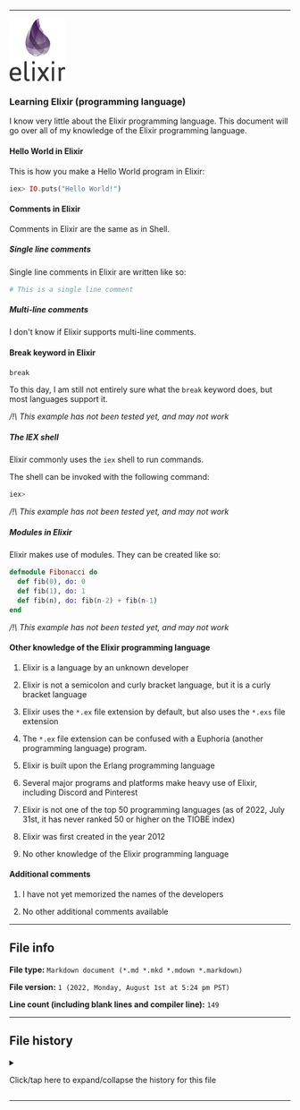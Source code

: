 
***

![/Elixir_programming_language_logo.png](/Elixir_programming_language_logo.png)

### Learning Elixir (programming language)

I know very little about the Elixir programming language. This document will go over all of my knowledge of the Elixir programming language.

#### Hello World in Elixir

This is how you make a Hello World program in Elixir:

```elixir
iex> IO.puts("Hello World!")
```

#### Comments in Elixir

Comments in Elixir are the same as in Shell.

##### Single line comments

Single line comments in Elixir are written like so:

```elixir
# This is a single line comment
```

##### Multi-line comments

I don't know if Elixir supports multi-line comments.

#### Break keyword in Elixir

```elixir
break
```

To this day, I am still not entirely sure what the `break` keyword does, but most languages support it.

_/!\ This example has not been tested yet, and may not work_

##### The IEX shell

Elixir commonly uses the `iex` shell to run commands.

The shell can be invoked with the following command:

```elixir
iex>
```

_/!\ This example has not been tested yet, and may not work_

##### Modules in Elixir

Elixir makes use of modules. They can be created like so:

```elixir
defmodule Fibonacci do
  def fib(0), do: 0
  def fib(1), do: 1
  def fib(n), do: fib(n-2) + fib(n-1)  
end
```

_/!\ This example has not been tested yet, and may not work_

#### Other knowledge of the Elixir programming language

1. Elixir is a language by an unknown developer

2. Elixir is not a semicolon and curly bracket language, but it is a curly bracket language

3. Elixir uses the `*.ex` file extension by default, but also uses the `*.exs` file extension

4. The `*.ex` file extension can be confused with a Euphoria (another programming language) program.

5. Elixir is built upon the Erlang programming language

6. Several major programs and platforms make heavy use of Elixir, including Discord and Pinterest

7. Elixir is not one of the top 50 programming languages (as of 2022, July 31st, it has never ranked 50 or higher on the TIOBE index)

8. Elixir was first created in the year 2012

9. No other knowledge of the Elixir programming language

#### Additional comments

1. I have not yet memorized the names of the developers

2. No other additional comments available

***

## File info

**File type:** `Markdown document (*.md *.mkd *.mdown *.markdown)`

**File version:** `1 (2022, Monday, August 1st at 5:24 pm PST)`

**Line count (including blank lines and compiler line):** `149`

***

## File history

<details><summary><p>Click/tap here to expand/collapse the history for this file</p></summary>

<details><summary><p><b>Version 1 (2022, Monday, August 1st at 5:24 pm PST)</b></p></summary>

> Changes:

> * Started the file

> * Added the `title` section

> * Added the `Hello World in Elixir` section

> * Added the `Comments in Elixir` section

> > * Added the `Single line comments` subsection

> > * Added the `Multi-line comments` subsection

> * Added the `break keyword in Elixir` section

> * Added the `The IEX shell` section

> * Added the `modules in Elixir` section

> * Added the `other knowledge of the Elixir programming language` section

> * Added the `Additional comments` section

> * Added the `file info` section

> * Added the `file history` section

> * No other changes in version 1

</details>

</details>

***
